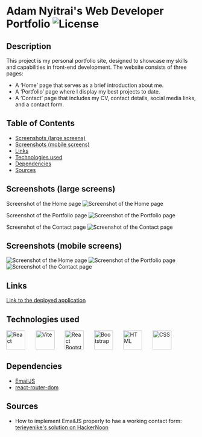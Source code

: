 # Adam Nyitrai's Web Developer Portfolio ![License](https://img.shields.io/badge/License-MIT-blue.svg)

## Description
This project is my personal portfolio site, designed to showcase my skills and capabilities in front-end development. The website consists of three pages:
- A ‘Home’ page that serves as a brief introduction about me.
- A ‘Portfolio’ page where I display my best projects to date.
- A ‘Contact’ page that includes my CV, contact details, social media links, and a contact form.

## Table of Contents
- [Screenshots (large screens)](#screenshots-l)
- [Screenshots (mobile screens)](#screenshots-m)
- [Links](#links)
- [Technologies used](#techs)
- [Dependencies](#dependencies)
- [Sources](#sources)

## Screenshots (large screens) <a name="screenshots-l"></a>
Screenshot of the Home page
![Screenshot of the Home page](public/images/home.png)

Screenshot of the Portfolio page
![Screenshot of the Portfolio page](public/images/portfolio.png)

Screenshot of the Contact page
![Screenshot of the Contact page](public/images/contact.png)

## Screenshots (mobile screens) <a name="screenshots-m"></a>
![Screenshot of the Home page](public/images/home-mobile.png)
![Screenshot of the Portfolio page](public/images/portfolio-mobile.png)
![Screenshot of the Contact page](public/images/contact-mobile.png)

## Links
[Link to the deployed application](https://nyitrai.netlify.app/)

## Technologies used <a name="techs"></a>
<a href="https://react.dev/"><img src="public/logos/react.png" alt="React" title="React" height="50px" /></a>
&nbsp;&nbsp;&nbsp;&nbsp;&nbsp;
<a href="https://vitejs.dev/"><img src="public/logos/vite.png" alt="Vite" title="Vite" height="50px" /></a>
&nbsp;&nbsp;&nbsp;&nbsp;&nbsp;
<a href="https://react-bootstrap.netlify.app/"><img src="public/logos/reactbootstrap.png" alt="React Bootstrap" title="React Bootstrap" height="50px" /></a>
&nbsp;&nbsp;&nbsp;&nbsp;&nbsp;
<a href="https://getbootstrap.com/"><img src="public/logos/bootstrap.png" alt="Bootstrap" title="Bootstrap" height="50px" /></a>
&nbsp;&nbsp;&nbsp;&nbsp;&nbsp;
<img src="public/logos/html.png" alt="HTML" title="HTML" height="50px" />
&nbsp;&nbsp;&nbsp;&nbsp;&nbsp;
<img src="public/logos/css.png" alt="CSS"  title="CSS" height="50px" />

## Dependencies
- [EmailJS](https://www.npmjs.com/package/emailjs)
- [react-router-dom](https://www.npmjs.com/package/react-router-dom)

## Sources
- How to implement EmailJS properly to hae a working contact form: [terieyenike's solution on HackerNoon](https://hackernoon.com/integrating-a-contact-form-with-emailjs-in-react)
